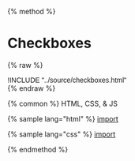
{% method %}
# Checkboxes
{% raw %}
<div class='styleguidebody'>
<style>
@import url('https://fonts.googleapis.com/css?family=Overpass:100,100i,200,200i,300,300i,400,400i,600,600i,700,700i,800,800i,900,900i&subset=latin-ext');
.styleguidebody {
  font-family: "Overpass", sans-serif;
}
</style>
!INCLUDE "../source/checkboxes.html"

</div>
{% endraw %}

{% common %}
HTML, CSS, & JS

{% sample lang="html" %}
[import](../source/checkboxes.html)


{% sample lang="css" %}
[import](../source/css/checkboxes.css)



{% endmethod %}
